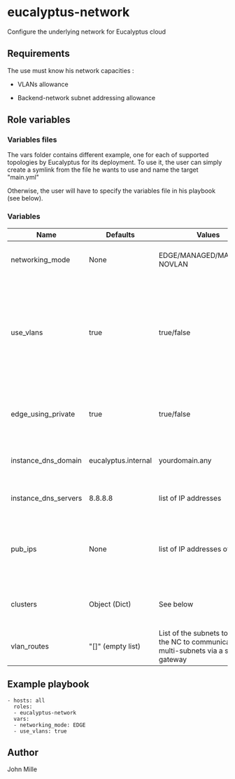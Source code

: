 # eucalyptus-network

Configure the underlying network for Eucalyptus cloud

## Requirements

The use must know his network capacities :

- VLANs allowance
 
- Backend-network subnet addressing allowance

## Role variables

### Variables files


The vars folder contains different example, one for each of supported topologies by Eucalyptus for its deployment. To use it, the user can simply create a symlink from the file he wants to use and name the target "main.yml"

Otherwise, the user will have to specify the variables file in his playbook (see below).

### Variables

| Name | Defaults | Values | Description | Notes
|--- |--- |--- |--- |---
| networking_mode| None| EDGE/MANAGED/MANAGED-NOVLAN| Defines the networking mode used by Eucalyptus | None
| use_vlans | true | true/false|  defines wether or not to use vlans in the backend network|  If set to true, VLAN interfaces will be created by the playbook. Not applicable to MANAGED
| edge_using_private | true | true/false | Defines if EDGE mode should use instances' private address|Applies to EDGE Only
| instance_dns_domain| eucalyptus.internal | yourdomain.any | Sets the domain search for instances  | None
| instance_dns_servers | 8.8.8.8 | list of IP addresses | Sets the nameserver(s) for the instances | Must be a list
| pub_ips | None | list of IP addresses of ranges | Sets the Public IP addresses that will be used by your instances for public traffic | None
| clusters | Object (Dict) | See below | Defines your clusters specific network settings | None
| vlan_routes | "[]" (empty list) | List of the subnets to add on the NC to communicate over multi-subnets via a specific gateway | Advanced users only

## Example playbook

```
- hosts: all
  roles:
  - eucalyptus-network
  vars:
  - networking_mode: EDGE
  - use_vlans: true

```

## Author 

John Mille
